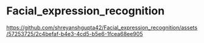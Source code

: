 # Facial_expression_recognition

https://github.com/shreyanshgupta42/Facial_expression_recognition/assets/57253725/2c4befaf-b4e3-4cd5-b5e6-1fcea68ee905
